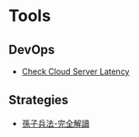 # Tools

## DevOps
  * [Check Cloud Server Latency](https://ping.varunagw.com/digital_ocean)

## Strategies
  * [孫子兵法-完全解讀](https://medium.com/sheracaolity/%E5%AD%AB%E5%AD%90%E5%85%B5%E6%B3%95-%E5%AE%8C%E5%85%A8%E8%A7%A3%E8%AE%80-1ec6ec9984c7)

